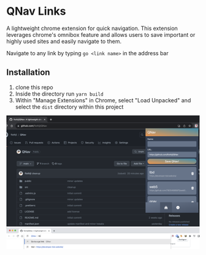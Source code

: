 # QNav Links
A lightweight chrome extension for quick navigation. This extension leverages chrome's omnibox feature and allows users to save important or highly used sites and easily navigate to them.

Navigate to any link by typing `go <link name>` in the address bar

## Installation

1. clone this repo
2. Inside the directory run `yarn build`
3. Within "Manage Extensions" in Chrome, select "Load Unpacked" and select the `dist` directory within this project


![QNav](screenshot2.png "QNav")
![QNav](screenshot3.png "QNav")